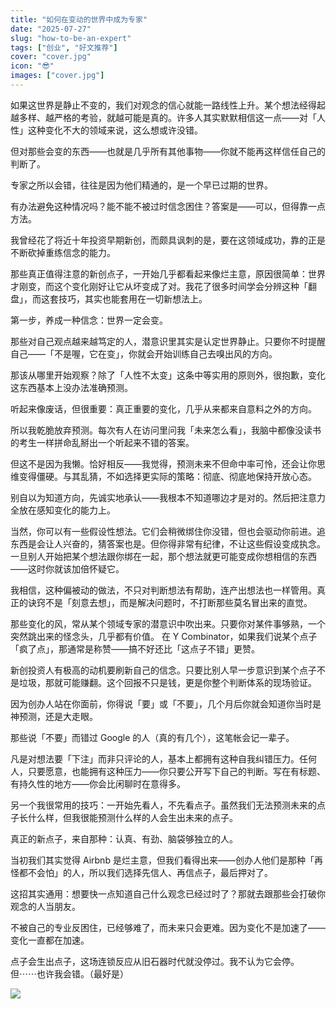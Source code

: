 ```yaml
---
title: "如何在变动的世界中成为专家"
date: "2025-07-27"
slug: "how-to-be-an-expert"
tags: ["创业", "好文推荐"]
cover: "cover.jpg"
icon: "😎"
images: ["cover.jpg"]
---
```

如果这世界是静止不变的，我们对观念的信心就能一路线性上升。某个想法经得起越多样、越严格的考验，就越可能是真的。许多人其实默默相信这一点——对「人性」这种变化不大的领域来说，这么想或许没错。



但对那些会变的东西——也就是几乎所有其他事物——你就不能再这样信任自己的判断了。



专家之所以会错，往往是因为他们精通的，是一个早已过期的世界。



有办法避免这种情况吗？能不能不被过时信念困住？答案是——可以，但得靠一点方法。



我曾经花了将近十年投资早期新创，而颇具讽刺的是，要在这领域成功，靠的正是不断砍掉重练信念的能力。



那些真正值得注意的新创点子，一开始几乎都看起来像烂主意，原因很简单：世界才刚变，而这个变化刚好让它从坏变成了对。我花了很多时间学会分辨这种「翻盘」，而这套技巧，其实也能套用在一切新想法上。



第一步，养成一种信念：世界一定会变。



那些对自己观点越来越笃定的人，潜意识里其实是认定世界静止。只要你不时提醒自己——「不是喔，它在变」，你就会开始训练自己去嗅出风的方向。



那该从哪里开始观察？除了「人性不太变」这条中等实用的原则外，很抱歉，变化这东西基本上没办法准确预测。



听起来像废话，但很重要：真正重要的变化，几乎从来都来自意料之外的方向。



所以我乾脆放弃预测。每次有人在访问里问我「未来怎么看」，我脑中都像没读书的考生一样拼命乱掰出一个听起来不错的答案。



但这不是因为我懒。恰好相反——我觉得，预测未来不但命中率可怜，还会让你思维变得僵硬。与其乱猜，不如选择更实际的策略：彻底、彻底地保持开放心态。



别自以为知道方向，先诚实地承认——我根本不知道哪边才是对的。然后把注意力全放在感知变化的能力上。



当然，你可以有一些假设性想法。它们会稍微绑住你没错，但也会驱动你前进。追东西是会让人兴奋的，猜答案也是。但你得非常有纪律，不让这些假设变成执念。
一旦别人开始把某个想法跟你绑在一起，那个想法就更可能变成你想相信的东西——这时你就该加倍怀疑它。



我相信，这种偏被动的做法，不只对判断想法有帮助，连产出想法也一样管用。真正的诀窍不是「刻意去想」，而是解决问题时，不打断那些莫名冒出来的直觉。



那些变化的风，常从某个领域专家的潜意识中吹出来。只要你对某件事够熟，一个突然跳出来的怪念头，几乎都有价值。
在 Y Combinator，如果我们说某个点子「疯了点」，那通常是称赞——搞不好还比「这点子不错」更赞。



新创投资人有极高的动机要刷新自己的信念。只要比别人早一步意识到某个点子不是垃圾，那就可能赚翻。这个回报不只是钱，更是你整个判断体系的现场验证。



因为创办人站在你面前，你得说「要」或「不要」，几个月后你就会知道你当时是神预测，还是大走眼。



那些说「不要」而错过 Google 的人（真的有几个），这笔帐会记一辈子。



凡是对想法要「下注」而非只评论的人，基本上都拥有这种自我纠错压力。任何人，只要愿意，也能拥有这种压力——你只要公开写下自己的判断。写在有标题、有持久性的地方——你会比闲聊时在意得多。



另一个我很常用的技巧：一开始先看人，不先看点子。虽然我们无法预测未来的点子长什么样，但我很能预测什么样的人会生出未来的点子。



真正的新点子，来自那种：认真、有劲、脑袋够独立的人。



当初我们其实觉得 Airbnb 是烂主意，但我们看得出来——创办人他们是那种「再怪都不会怕」的人，所以我们选择先信人、再信点子，最后押对了。



这招其实通用：想要快一点知道自己什么观念已经过时了？那就去跟那些会打破你观念的人当朋友。



不被自己的专业反困住，已经够难了，而未来只会更难。因为变化不是加速了——变化一直都在加速。



点子会生出点子，这场连锁反应从旧石器时代就没停过。我不认为它会停。
但⋯⋯也许我会错。（最好是）




![](https://prod-files-secure.s3.us-west-2.amazonaws.com/112d0858-5090-4d34-a606-b75eb8d65fd2/46476355-9cf3-4e99-9b7a-3531bc426380/1000202064.png?X-Amz-Algorithm=AWS4-HMAC-SHA256&X-Amz-Content-Sha256=UNSIGNED-PAYLOAD&X-Amz-Credential=ASIAZI2LB466XXFJ5TXG%2F20250826%2Fus-west-2%2Fs3%2Faws4_request&X-Amz-Date=20250826T201442Z&X-Amz-Expires=3600&X-Amz-Security-Token=IQoJb3JpZ2luX2VjECMaCXVzLXdlc3QtMiJGMEQCIEEgP5uTOYKZXYxbWm8hHcsueJ3%2BUTBG3khaRhPnHHNsAiBijmpOb0hE2ogA4bfMb6pCg3n3lj6%2BCEuoGN775%2F2ckir%2FAwh8EAAaDDYzNzQyMzE4MzgwNSIMh%2Ft5YE9vJyMQf2D0KtwD12FMTwhzkkoaL1a23ajwGUcqlqWMSKPvG%2FgXOHZ%2FzGNxXagLJ0g72JqDGBDB6qvTDgBxCB0FrPsoEQZRmIuokQtYFsdAInrVgRqXAvlBipmG65FISVvAThMgQMPecP9xsB49jHJAhhGjJmuH9mXhTdIAbEdDeVBA67eceEfyHqFuN%2Bb%2F8gJfEB0IabrEZkFZLpYt2BCUKcKtvB5%2BvaKWc6Hwix2AsRpBKrP0Le3xnUFW10e4OY7b9NblmRU87dBDPmnCalMTvbGYkyYU8pTDMkeZMHWLDzJXpeDHHMoTA8XJ8bqjSQhYvIVCxMIydHwSq%2FN39oqpiI9elFcVsBYHZ0AIH96mWXVMGGxE86JZlp3v%2Fn2riUNYcJw%2BGxTt%2FgKQaj0vlv55mFV9rxMzL9vrj%2F1To%2BJBohbKjQ2BvUdgxPpcy5mFRS0ICeUmLZa2d9BJsvkL7JrN8uA4ZWTOHqc8rZiJYmA91AODAa66NvsJU%2FcLQpEsFk7TavXAXsO1xI54QWHzlbu2O2zCTekDyLalZd1EK8ogDVtj6ZXBq9Ef6CI6TXCmrrGpNnZdEFHnAb6rnO1GGmNENfvXqYwTI4BX5sjQEVvBYey2rqVz1SwWelXi9AzkuTjBoUyYzF0wypC4xQY6pgE8d2bRVcceY3QPOEX%2FumERIpXNMXWhg0T02CyhH%2FcvT0C3dBEhimGG%2BlOWyVnRt28qNQi9NZEAEgkA5RhrKIIJEy0q0dyxuZs2jtQUkyzPnQVHNTLIw%2BcIvkwcYo7VqB2K4CIjWxCiIVf69kLTzX3Dext44R%2BQiX8ZUs9sQs7%2FegbfP7BQnTX3GIEoHoBbpXGrw0Se89RXmHVRZa%2F8O6jrUaeIcusE&X-Amz-Signature=95be6c4b68ebc84d8ca33d1afb62cd82ecd96accd1e2ffae249a39bfb320cfa5&X-Amz-SignedHeaders=host&x-amz-checksum-mode=ENABLED&x-id=GetObject)

